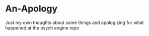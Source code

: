 # An-Apology
Just my own thoughts about some things and apologizing for what happened at the psych engine repo
